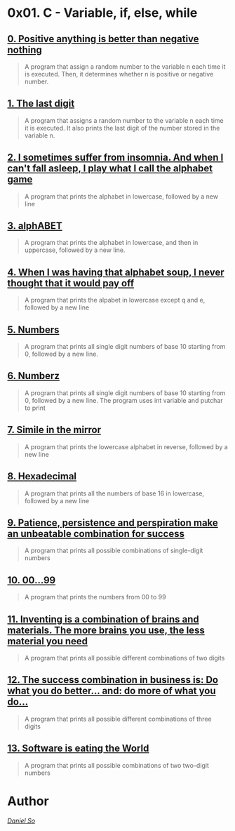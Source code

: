 # 0x01. C - Variable, if, else, while

## [0. Positive anything is better than negative nothing](./0-positive_or_negative.c)

> A program that assign a random number to the variable n each time
> it is executed. Then, it determines whether n is positive or negative number.

## [1. The last digit](./1-last_digit.c)

> A program that assigns a random number to the variable n
> each time it is executed. It also prints the last digit of
> the number stored in the variable n.

## [2. I sometimes suffer from insomnia. And when I can't fall asleep, I play what I call the alphabet game](./2-print_alphabet.c)

> A program that prints the alphabet in lowercase, followed by a new line

## [3. alphABET](./3-print_alphabets.c)

> A program that prints the alphabet in lowercase, and then in uppercase,
> followed by a new line.

## [4. When I was having that alphabet soup, I never thought that it would pay off](./4-print_alphabt.c)

> A program that prints the alpabet in lowercase except q and e, followed by a
> new line

## [5. Numbers](./5-print_numbers.c)

> A program that prints all single digit numbers of base 10 starting from 0,
> followed by a new line.

## [6. Numberz](./6-print_numberz.c)

> A program that prints all single digit numbers of base 10 starting from 0,
> followed by a new line. The program uses int variable and putchar to print

## [7. Simile in the mirror](./7-print_tebahpla.c)

> A program that prints the lowercase alphabet in reverse, followed by a new
> line

## [8. Hexadecimal](./8-print_base16.c)

> A program that prints all the numbers of base 16 in lowercase,
> followed by a new line

## [9. Patience, persistence and perspiration make an unbeatable combination for success ](./9-print_comb.c)

> A program that prints all possible combinations of single-digit numbers

## [10. 00...99](./10-print_comb2.c)

> A program that prints the numbers from 00 to 99

## [11. Inventing is a combination of brains and materials. The more brains you use, the less material you need](./100-print_comb3.c)

> A program that prints all possible different combinations of two digits

## [12. The success combination in business is: Do what you do better... and: do more of what you do...](./101-print_comb4.c)

> A program that prints all possible different combinations of three digits

## [13. Software is eating the World](./102-print_comb5.c)

> A program that prints all possible combinations of two two-digit
> numbers

# Author
*[Daniel So](http://github.com/djso89)*
